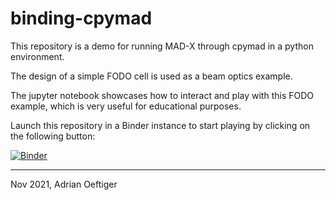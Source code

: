 # binding-cpymad

This repository is a demo for running MAD-X through cpymad in a python environment.

The design of a simple FODO cell is used as a beam optics example.

The jupyter notebook showcases how to interact and play with this FODO example, which is very useful for educational purposes.

Launch this repository in a Binder instance to start playing by clicking on the following button:

[![Binder](https://mybinder.org/badge_logo.svg)](https://mybinder.org/v2/gh/aoeftiger/binding-cpymad/HEAD?filepath=DEMO.ipynb)

---

Nov 2021, Adrian Oeftiger
